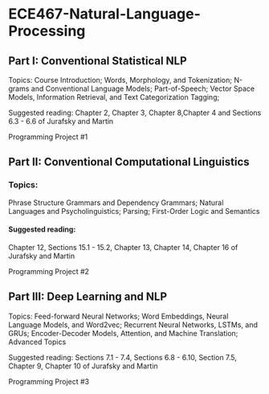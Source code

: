 # ECE467-Natural-Language-Processing

## Part I: Conventional Statistical NLP

Topics: Course Introduction; Words, Morphology, and Tokenization; N-grams and Conventional Language Models; Part-of-Speech; Vector Space Models, Information Retrieval, and Text Categorization Tagging;

Suggested reading: Chapter 2, Chapter 3, Chapter 8,Chapter 4 and Sections 6.3 - 6.6 of Jurafsky and Martin

Programming Project #1

## Part II: Conventional Computational Linguistics

### Topics: 
Phrase Structure Grammars and Dependency Grammars; Natural Languages and Psycholinguistics; Parsing; First-Order Logic and Semantics

#### Suggested reading: 
Chapter 12, Sections 15.1 - 15.2, Chapter 13, Chapter 14, Chapter 16  of Jurafsky and Martin

Programming Project #2

## Part III: Deep Learning and NLP

Topics: Feed-forward Neural Networks; Word Embeddings, Neural Language Models, and Word2vec; Recurrent Neural Networks, LSTMs, and GRUs; Encoder-Decoder Models, Attention, and Machine Translation; Advanced Topics

Suggested reading: Sections 7.1 - 7.4, Sections 6.8 - 6.10, Section 7.5, Chapter 9, Chapter 10   of Jurafsky and Martin

Programming Project #3

